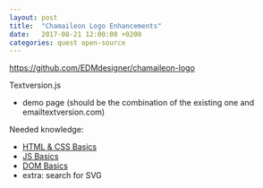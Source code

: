 ```yaml
---
layout: post
title:  "Chamaileon Logo Enhancements"
date:   2017-08-21 12:00:00 +0200
categories: quest open-source
---
```


https://github.com/EDMdesigner/chamaileon-logo

Textversion.js
 - demo page (should be the combination of the existing one and emailtextversion.com)

Needed knowledge:

 - [HTML & CSS Basics][html-css]
 - [JS Basics][js-basics]
 - [DOM Basics][dom-basics]
 - extra: search for SVG


[html-css]: /knowledge-base/#the-basics-of-html--css
[templating-langs]: /knowledge-base/#templating-languages--blogs
[js-basics]: /knowledge-base/#js-basics
[dom-basics]: /knowledge-base/#javascript--the-dom---the-basics